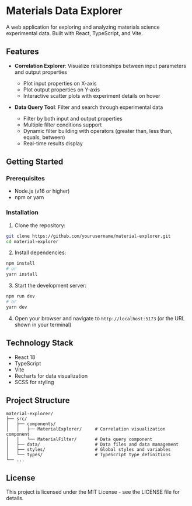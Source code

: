# Materials Data Explorer

A web application for exploring and analyzing materials science experimental data. Built with React, TypeScript, and Vite.

## Features

- **Correlation Explorer**: Visualize relationships between input parameters and output properties
  - Plot input properties on X-axis
  - Plot output properties on Y-axis
  - Interactive scatter plots with experiment details on hover

- **Data Query Tool**: Filter and search through experimental data
  - Filter by both input and output properties
  - Multiple filter conditions support
  - Dynamic filter building with operators (greater than, less than, equals, between)
  - Real-time results display

## Getting Started

### Prerequisites

- Node.js (v16 or higher)
- npm or yarn

### Installation

1. Clone the repository:
```bash
git clone https://github.com/yourusername/material-explorer.git
cd material-explorer
```

2. Install dependencies:
```bash
npm install
# or
yarn install
```

3. Start the development server:
```bash
npm run dev
# or
yarn dev
```

4. Open your browser and navigate to `http://localhost:5173` (or the URL shown in your terminal)

## Technology Stack

- React 18
- TypeScript
- Vite
- Recharts for data visualization
- SCSS for styling

## Project Structure

```
material-explorer/
├── src/
│   ├── components/
│   │   ├── MaterialExplorer/     # Correlation visualization component
│   │   └── MaterialFilter/       # Data query component
│   ├── data/                     # Data files and data management
│   ├── styles/                   # Global styles and variables
│   └── types/                    # TypeScript type definitions
└── ...
```

## License

This project is licensed under the MIT License - see the LICENSE file for details.

